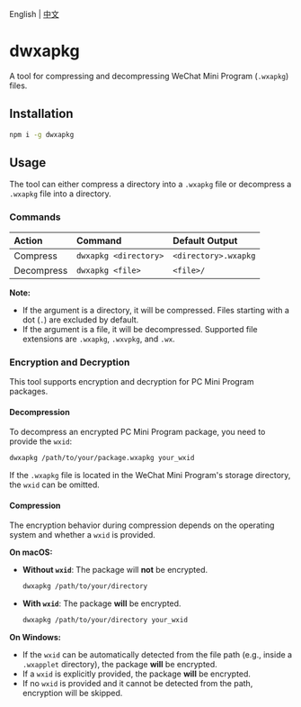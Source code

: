 English | [中文](./README.zh-CN.md) 

# dwxapkg

A tool for compressing and decompressing WeChat Mini Program (`.wxapkg`) files.

## Installation

```sh
npm i -g dwxapkg
```

## Usage

The tool can either compress a directory into a `.wxapkg` file or decompress a `.wxapkg` file into a directory.

### Commands

| Action      | Command                | Default Output      |
| :---------- | :--------------------- | :------------------ |
| Compress    | `dwxapkg <directory>` | `<directory>.wxapkg` |
| Decompress  | `dwxapkg <file>`      | `<file>/`           |

**Note:**
*   If the argument is a directory, it will be compressed. Files starting with a dot (`.`) are excluded by default.
*   If the argument is a file, it will be decompressed. Supported file extensions are `.wxapkg`, `.wxvpkg`, and `.wx`.

### Encryption and Decryption

This tool supports encryption and decryption for PC Mini Program packages.

#### Decompression

To decompress an encrypted PC Mini Program package, you need to provide the `wxid`:

```sh
dwxapkg /path/to/your/package.wxapkg your_wxid
```

If the `.wxapkg` file is located in the WeChat Mini Program's storage directory, the `wxid` can be omitted.

#### Compression

The encryption behavior during compression depends on the operating system and whether a `wxid` is provided.

**On macOS:**
*   **Without `wxid`**: The package will **not** be encrypted.
    ```sh
    dwxapkg /path/to/your/directory
    ```
*   **With `wxid`**: The package **will** be encrypted.
    ```sh
    dwxapkg /path/to/your/directory your_wxid
    ```

**On Windows:**
*   If the `wxid` can be automatically detected from the file path (e.g., inside a `.wxapplet` directory), the package **will** be encrypted.
*   If a `wxid` is explicitly provided, the package **will** be encrypted.
*   If no `wxid` is provided and it cannot be detected from the path, encryption will be skipped.

